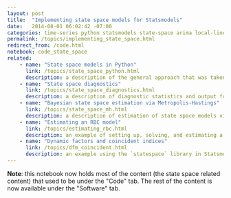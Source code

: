 ```yaml
---
layout: post
title:  "Implementing state space models for Statsmodels"
date:   2014-08-01 06:02:42 -07:00
categories: time-series python statsmodels state-space arima local-linear-trend
permalink: /topics/implementing_state_space.html
redirect_from: /code.html
notebook: code_state_space
related:
    - name: "State space models in Python"
      link: /topics/state_space_python.html
      description: a description of the general approach that was taken in creating the `statespace` component of Statsmodels; gives example code for the local linear trend model.
    - name: "State space diagnostics"
      link: /topics/state_space_diagnostics.html
      description: a description of diagnostic statistics and output for state space models.
    - name: "Bayesian state space estimation via Metropolis-Hastings"
      link: /topics/state_space_mh.html
      description: a description of estimation of state space models via Metropolis-Hastings (Bayesian posterior simulation)
    - name: "Estimating an RBC model"
      link: /topics/estimating_rbc.html
      description: an example of setting up, solving, and estimating a simple RBC model using the `statespace` library in Statsmodels
    - name: "Dynamic factors and coincident indices"
      link: /topics/dfm_coincident.html
      description: an example using the `statespace` library in Statsmodels to estimate dynamic factor models
---
```


**Note**: this notebook now holds most of the content (the state space related content) that used to be under the "Code" tab. The rest of the content is now available under the "Software" tab.